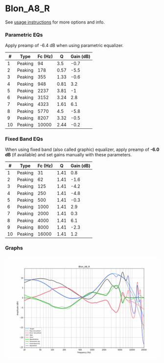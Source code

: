 # Blon_A8_R
See [usage instructions](https://github.com/jaakkopasanen/AutoEq#usage) for more options and info.

### Parametric EQs
Apply preamp of -6.4 dB when using parametric equalizer.

|   # | Type    |   Fc (Hz) |    Q |   Gain (dB) |
|-----|---------|-----------|------|-------------|
|   1 | Peaking |        94 | 3.5  |        -0.7 |
|   2 | Peaking |       178 | 0.57 |        -5.5 |
|   3 | Peaking |       355 | 1.33 |        -0.6 |
|   4 | Peaking |       948 | 0.81 |         3.2 |
|   5 | Peaking |      2237 | 3.81 |        -1   |
|   6 | Peaking |      3152 | 3.24 |         2.8 |
|   7 | Peaking |      4323 | 1.61 |         6.1 |
|   8 | Peaking |      5770 | 4.5  |        -5.8 |
|   9 | Peaking |      8207 | 3.32 |        -0.5 |
|  10 | Peaking |     10000 | 2.44 |        -0.2 |

### Fixed Band EQs
When using fixed band (also called graphic) equalizer, apply preamp of **-6.0 dB** (if available) and set gains manually with these parameters.

|   # | Type    |   Fc (Hz) |    Q |   Gain (dB) |
|-----|---------|-----------|------|-------------|
|   1 | Peaking |        31 | 1.41 |         0.8 |
|   2 | Peaking |        62 | 1.41 |        -1.6 |
|   3 | Peaking |       125 | 1.41 |        -4.2 |
|   4 | Peaking |       250 | 1.41 |        -4.8 |
|   5 | Peaking |       500 | 1.41 |        -0.3 |
|   6 | Peaking |      1000 | 1.41 |         2.9 |
|   7 | Peaking |      2000 | 1.41 |         0.3 |
|   8 | Peaking |      4000 | 1.41 |         6.1 |
|   9 | Peaking |      8000 | 1.41 |        -2.3 |
|  10 | Peaking |     16000 | 1.41 |         1.2 |

### Graphs
![](./Blon_A8_R.png)
